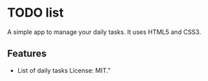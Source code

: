# TODO list
A simple app to manage your daily tasks.
It uses HTML5 and CSS3.
## Features
* List of daily tasks
License: MIT.”
